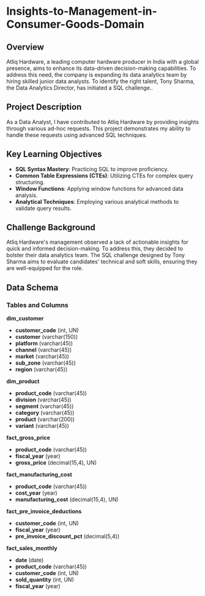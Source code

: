 # Insights-to-Management-in-Consumer-Goods-Domain

## Overview

Atliq Hardware, a leading computer hardware producer in India with a global presence, aims to enhance its data-driven decision-making capabilities. To address this need, the company is expanding its data analytics team by hiring skilled junior data analysts. To identify the right talent, Tony Sharma, the Data Analytics Director, has initiated a SQL challenge..

## Project Description

As a Data Analyst, I have contributed to Atliq Hardware by providing insights through various ad-hoc requests. This project demonstrates my ability to handle these requests using advanced SQL techniques.

## Key Learning Objectives

- **SQL Syntax Mastery**: Practicing SQL to improve proficiency.
- **Common Table Expressions (CTEs)**: Utilizing CTEs for complex query structuring.
- **Window Functions**: Applying window functions for advanced data analysis.
- **Analytical Techniques**: Employing various analytical methods to validate query results.

## Challenge Background

Atliq Hardware's management observed a lack of actionable insights for quick and informed decision-making. To address this, they decided to bolster their data analytics team. The SQL challenge designed by Tony Sharma aims to evaluate candidates' technical and soft skills, ensuring they are well-equipped for the role.

## Data Schema

### Tables and Columns

**dim_customer**
- **customer_code** (int, UN)
- **customer** (varchar(150))
- **platform** (varchar(45))
- **channel** (varchar(45))
- **market** (varchar(45))
- **sub_zone** (varchar(45))
- **region** (varchar(45))

**dim_product**
- **product_code** (varchar(45))
- **division** (varchar(45))
- **segment** (varchar(45))
- **category** (varchar(45))
- **product** (varchar(200))
- **variant** (varchar(45))

**fact_gross_price**
- **product_code** (varchar(45))
- **fiscal_year** (year)
- **gross_price** (decimal(15,4), UN)

**fact_manufacturing_cost**
- **product_code** (varchar(45))
- **cost_year** (year)
- **manufacturing_cost** (decimal(15,4), UN)

**fact_pre_invoice_deductions**
- **customer_code** (int, UN)
- **fiscal_year** (year)
- **pre_invoice_discount_pct** (decimal(5,4))

**fact_sales_monthly**
- **date** (date)
- **product_code** (varchar(45))
- **customer_code** (int, UN)
- **sold_quantity** (int, UN)
- **fiscal_year** (year)
